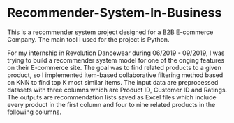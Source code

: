 # Recommender-System-In-Business
This is a recommender system project designed for a B2B E-commerce Company. The main tool I used for the project is Python.

For my internship in Revolution Dancewear during 06/2019 - 09/2019, I was trying to build a recommender system model for one of the onging
features on their E-commerce site. The goal was to find related products to a given product, so I implemented item-based collaborative 
filtering method based on KNN to find top K most similar items. The input data are preprocessed datasets with three columns which are Product ID,
Customer ID and Ratings. The outputs are recommendation lists saved as Excel files which include every product in the first column and four to nine
related products in the following columns.
